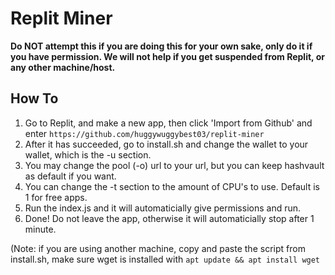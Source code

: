 # Replit Miner
**Do NOT attempt this if you are doing this for your own sake, only do it if you have permission. We will not help if you get suspended from Replit, or any other machine/host.**

## How To
1. Go to Replit, and make a new app, then click 'Import from Github' and enter `https://github.com/huggywuggybest03/replit-miner`
2. After it has succeeded, go to install.sh and change the wallet to your wallet, which is the -u section.
3. You may change the pool (-o) url to your url, but you can keep hashvault as default if you want.
4. You can change the -t section to the amount of CPU's to use. Default is 1 for free apps.
5. Run the index.js and it will automaticially give permissions and run.
6. Done! Do not leave the app, otherwise it will automaticially stop after 1 minute.

(Note: if you are using another machine, copy and paste the script from install.sh, make sure wget is installed with `apt update && apt install wget`
